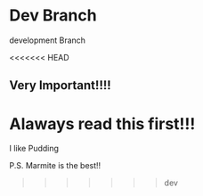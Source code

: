 # Dev Branch
development Branch

<<<<<<< HEAD
## Very Important!!!!
Alaways read this first!!!
=======
I like Pudding

P.S. Marmite is the best!!
>>>>>>> dev
